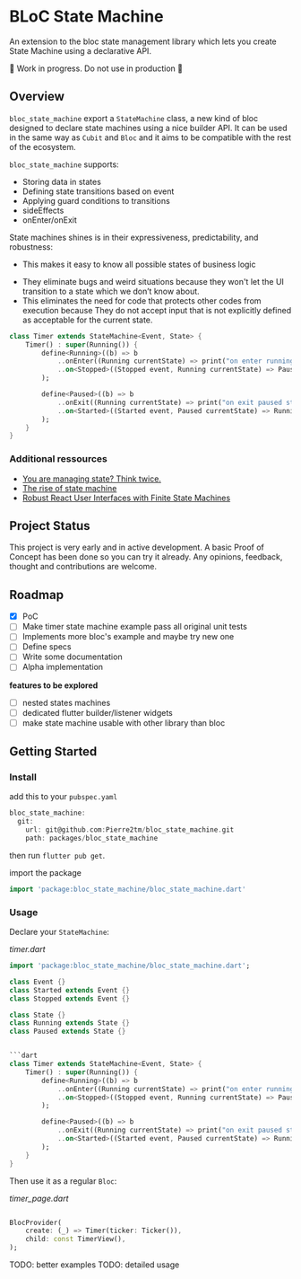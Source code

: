 # BLoC State Machine

An extension to the bloc state management library which lets you create State Machine using a declarative API.

🚧 Work in progress. Do not use in production 🚧

## Overview

`bloc_state_machine` export a `StateMachine` class, a new kind of bloc designed to declare state machines using a nice builder API.
It can be used in the same way as `Cubit` and `Bloc` and it aims to be compatible with the rest of the ecosystem.

`bloc_state_machine` supports:

- Storing data in states
- Defining state transitions based on event
- Applying guard conditions to transitions
- sideEffects
- onEnter/onExit

State machines shines is in their expressiveness, predictability, and robustness:

- This makes it easy to know all possible states of business logic

* They eliminate bugs and weird situations because they won't let the UI transition to a state which we don’t know about.
* This eliminates the need for code that protects other codes from execution because They do not accept input that is not explicitly defined as acceptable for the current state.

```dart
class Timer extends StateMachine<Event, State> {
    Timer() : super(Running()) {
        define<Running>((b) => b
            ..onEnter((Running currentState) => print("on enter running state"))
            ..on<Stopped>((Stopped event, Running currentState) => Paused()),
        );

        define<Paused>((b) => b
            ..onExit((Running currentState) => print("on exit paused state"))
            ..on<Started>((Started event, Paused currentState) => Running()),
        );
    }
}
```

### Additional ressources

* [You are managing state? Think twice.](https://krasimirtsonev.com/blog/article/managing-state-in-javascript-with-state-machines-stent)
* [The rise of state machine](https://www.smashingmagazine.com/2018/01/rise-state-machines/)
* [Robust React User Interfaces with Finite State Machines](https://css-tricks.com/robust-react-user-interfaces-with-finite-state-machines/)

## Project Status

This project is very early and in active development. A basic Proof of Concept has been done so you can try it already. Any opinions, feedback, thought and contributions are welcome.

## Roadmap

* [X] PoC
* [ ] Make timer state machine example pass all original unit tests
* [ ] Implements more bloc's example and maybe try new one
* [ ] Define specs
* [ ] Write some documentation
* [ ] Alpha implementation

**features to be explored**

* [ ] nested states machines
* [ ] dedicated flutter builder/listener widgets
* [ ] make state machine usable with other library than bloc

## Getting Started

### Install

add this to your `pubspec.yaml`

```dart
bloc_state_machine:
  git:
    url: git@github.com:Pierre2tm/bloc_state_machine.git
    path: packages/bloc_state_machine
```

then run `flutter pub get`.

import the package

```dart
import 'package:bloc_state_machine/bloc_state_machine.dart'
```

### Usage

Declare your `StateMachine`:

*timer.dart*

```dart
import 'package:bloc_state_machine/bloc_state_machine.dart';

class Event {}
class Started extends Event {}
class Stopped extends Event {}

class State {}
class Running extends State {}
class Paused extends State {}


```dart
class Timer extends StateMachine<Event, State> {
    Timer() : super(Running()) {
        define<Running>((b) => b
            ..onEnter((Running currentState) => print("on enter running state"))
            ..on<Stopped>((Stopped event, Running currentState) => Paused()),
        );

        define<Paused>((b) => b
            ..onExit((Running currentState) => print("on exit paused state"))
            ..on<Started>((Started event, Paused currentState) => Running()),
        );
    }
}
```

Then use it as a regular `Bloc`:

*timer_page.dart*

```dart

BlocProvider(
    create: (_) => Timer(ticker: Ticker()),
    child: const TimerView(),
);

```

TODO: better examples
TODO: detailed usage